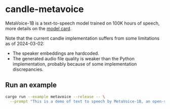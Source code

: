 # candle-metavoice

MetaVoice-1B is a text-to-speech model trained on 100K hours of speech, more
details on the [model
card](https://huggingface.co/metavoiceio/metavoice-1B-v0.1).

Note that the current candle implementation suffers from some limitations as of
2024-03-02:
- The speaker embeddings are hardcoded.
- The generated audio file quality is weaker than the Python implementation,
  probably because of some implementation discrepancies.

## Run an example

```bash
cargo run --example metavoice --release -- \
  --prompt "This is a demo of text to speech by MetaVoice-1B, an open-source foundational audio model."
```
